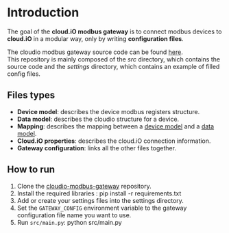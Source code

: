 # Introduction

The goal of the **cloud.iO modbus gateway** is to connect modbus devices to **cloud.iO** in a modular way, only by writing **configuration files**.

The cloudio modbus gateway source code can be found [here](https://github.com/cloudio-project/cloudio-modbus-gateway/). <br>
This repository is mainly composed of the *src* directory, which contains the source code and the *settings* directory, which contains an example of filled config files.

## Files types

- **Device model**: describes the device modbus registers structure.
- **Data model**: describes the cloudio structure for a device.
- **Mapping**: describes the mapping between a [device model](http://localhost:35908/#/modbus-cloudio-gateway/device_model) and a [data model](http://localhost:35908/#/modbus-cloudio-gateway/data_model).
- **Cloud.iO properties**: describes the cloud.iO connection information.
- **Gateway configuration**: links all the other files together.

## How to run

1. Clone the [cloudio-modbus-gateway](https://github.com/cloudio-project/cloudio-modbus-gateway/) repository.
2. Install the required libraries :
		pip install -r requirements.txt
3. Add or create your settings files into the settings directory.
4. Set the `GATEWAY_CONFIG` environment variable to the gateway configuration file name you want to use.
5. Run `src/main.py`:
		python src/main.py